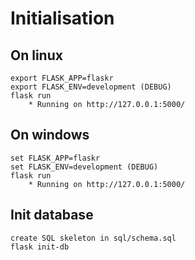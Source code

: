 # Initialisation
    
## On linux
    export FLASK_APP=flaskr
    export FLASK_ENV=development (DEBUG)
    flask run
        * Running on http://127.0.0.1:5000/
## On windows
    set FLASK_APP=flaskr
    set FLASK_ENV=development (DEBUG) 
    flask run
        * Running on http://127.0.0.1:5000/

## Init database
    create SQL skeleton in sql/schema.sql
    flask init-db